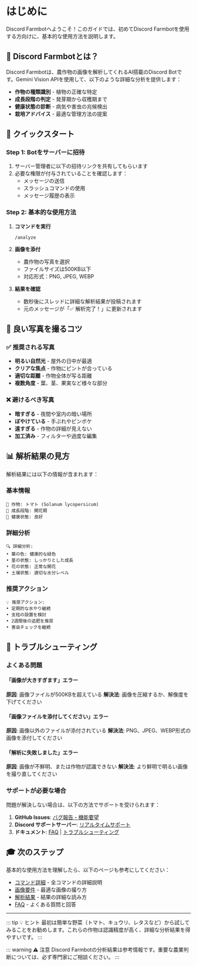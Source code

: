 # はじめに

Discord Farmbotへようこそ！このガイドでは、初めてDiscord Farmbotを使用する方向けに、基本的な使用方法を説明します。

## 🎯 Discord Farmbotとは？

Discord Farmbotは、農作物の画像を解析してくれるAI搭載のDiscord Botです。Gemini Vision APIを使用して、以下のような詳細な分析を提供します：

- **作物の種類識別** - 植物の正確な特定
- **成長段階の判定** - 発芽期から収穫期まで
- **健康状態の診断** - 病気や害虫の兆候検出
- **栽培アドバイス** - 最適な管理方法の提案

## 🚀 クイックスタート

### Step 1: Botをサーバーに招待

1. サーバー管理者に以下の招待リンクを共有してもらいます
2. 必要な権限が付与されていることを確認します：
   - メッセージの送信
   - スラッシュコマンドの使用
   - メッセージ履歴の表示

### Step 2: 基本的な使用方法

1. **コマンドを実行**
   ```
   /analyze
   ```

2. **画像を添付**
   - 農作物の写真を選択
   - ファイルサイズは500KB以下
   - 対応形式：PNG, JPEG, WEBP

3. **結果を確認**
   - 数秒後にスレッドに詳細な解析結果が投稿されます
   - 元のメッセージが「✅ 解析完了！」に更新されます

## 📸 良い写真を撮るコツ

### ✅ 推奨される写真

- **明るい自然光** - 屋外の日中が最適
- **クリアな焦点** - 作物にピントが合っている
- **適切な距離** - 作物全体が写る距離
- **複数角度** - 葉、茎、果実など様々な部分

### ❌ 避けるべき写真

- **暗すぎる** - 夜間や室内の暗い場所
- **ぼやけている** - 手ぶれやピンボケ
- **遠すぎる** - 作物の詳細が見えない
- **加工済み** - フィルターや過度な編集

## 📊 解析結果の見方

解析結果には以下の情報が含まれます：

### 基本情報
```
🌱 作物: トマト (Solanum lycopersicum)
📅 成長段階: 開花期
🏥 健康状態: 良好
```

### 詳細分析
```
🔍 詳細分析:
• 葉の色: 健康的な緑色
• 茎の状態: しっかりとした成長
• 花の状態: 正常な開花
• 土壌状態: 適切な水分レベル
```

### 推奨アクション
```
💡 推奨アクション:
• 定期的な水やり継続
• 支柱の設置を検討
• 2週間後の追肥を推奨
• 害虫チェックを継続
```

## 🔧 トラブルシューティング

### よくある問題

#### 「画像が大きすぎます」エラー
**原因**: 画像ファイルが500KBを超えている
**解決法**: 画像を圧縮するか、解像度を下げてください

#### 「画像ファイルを添付してください」エラー
**原因**: 画像以外のファイルが添付されている
**解決法**: PNG、JPEG、WEBP形式の画像を添付してください

#### 「解析に失敗しました」エラー
**原因**: 画像が不鮮明、または作物が認識できない
**解決法**: より鮮明で明るい画像を撮り直してください

### サポートが必要な場合

問題が解決しない場合は、以下の方法でサポートを受けられます：

1. **GitHub Issues**: [バグ報告・機能要望](https://github.com/yourusername/discord-farmbot/issues)
2. **Discord サポートサーバー**: [リアルタイムサポート](https://discord.gg/Gq9jPaMX8g)
3. **ドキュメント**: [FAQ](/user-guide/faq.html) | [トラブルシューティング](/user-guide/troubleshooting.html)

## 🎓 次のステップ

基本的な使用方法を理解したら、以下のページも参考にしてください：

- [コマンド詳細](/user-guide/commands.html) - 全コマンドの詳細説明
- [画像要件](/user-guide/image-requirements.html) - 最適な画像の撮り方
- [解析結果](/user-guide/analysis-results.html) - 結果の詳細な読み方
- [FAQ](/user-guide/faq.html) - よくある質問と回答

---

::: tip 💡 ヒント
最初は簡単な野菜（トマト、キュウリ、レタスなど）から試してみることをお勧めします。これらの作物は認識精度が高く、詳細な分析結果を得やすいです。
:::

::: warning ⚠️ 注意
Discord Farmbotの分析結果は参考情報です。重要な農業判断については、必ず専門家にご相談ください。
:::